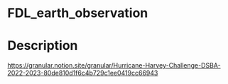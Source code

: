 # FDL_earth_observation


# Description 
https://granular.notion.site/granular/Hurricane-Harvey-Challenge-DSBA-2022-2023-80de810d1f6c4b729c1ee0419cc66943
